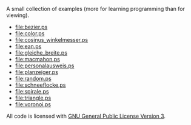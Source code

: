 A small collection of examples (more for learning programming than for viewing).

- <file:bezier.ps>
- <file:color.ps>
- <file:cosinus_winkelmesser.ps>
- <file:ean.ps>
- <file:gleiche_breite.ps>
- <file:macmahon.ps>
- <file:personalausweis.ps>
- <file:planzeiger.ps>
- <file:random.ps>
- <file:schneeflocke.ps>
- <file:spirale.ps>
- <file:triangle.ps>
- <file:voronoi.ps>

All code is licensed with [GNU General Public License Version 3](file:LICENSE).
